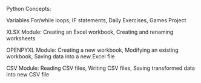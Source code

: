 
Python Concepts:

Variables
For/while loops,
IF statements,
Daily Exercises,
Games Project

XLSX Module:
Creating an Excel workbook,
Creating and renaming worksheets

OPENPYXL Module:
Creating a new workbook,
Modifying an existing workbook,
Saving data into a new Excel file

CSV Module:
Reading CSV files,
Writing CSV files,
Saving transformed data into new CSV file
